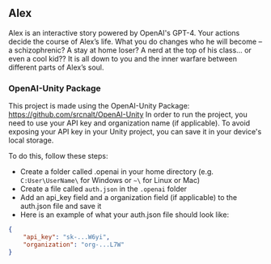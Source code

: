 ## Alex

Alex is an interactive story powered by OpenAI's GPT-4. Your actions decide the course of Alex’s life. What you do changes who he will become – a schizophrenic? A stay at home loser? A nerd at the top of his class… or even a cool kid??
It is all down to you and the inner warfare between different parts of Alex’s soul.

### OpenAI-Unity Package
This project is made using the OpenAI-Unity Package: https://github.com/srcnalt/OpenAI-Unity
In order to run the project, you need to use your API key and organization name (if applicable). To avoid exposing your API key in your Unity project, you can save it in your device's local storage.

To do this, follow these steps:

- Create a folder called .openai in your home directory (e.g. `C:User\UserName\` for Windows or `~\` for Linux or Mac)
- Create a file called `auth.json` in the `.openai` folder
- Add an api_key field and a organization field (if applicable) to the auth.json file and save it
- Here is an example of what your auth.json file should look like:

```json
{
    "api_key": "sk-...W6yi",
    "organization": "org-...L7W"
}
```